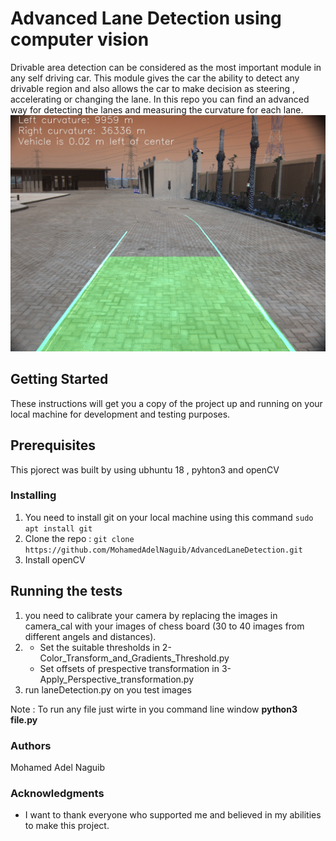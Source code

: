 # Advanced Lane Detection using computer vision
Drivable area detection can be considered as the most important module in any self driving car. This module gives the car the ability to detect any drivable region and also allows the car to make decision as steering , accelerating or changing the lane. In this repo you can find an advanced way for detecting the lanes and measuring the curvature for each lane.
![Final result of lane detection ](final_result.jpg)
## Getting Started
These instructions will get you a copy of the project up and running on your local machine for development and testing purposes.
## Prerequisites
This pjorect was built by using ubhuntu 18 , pyhton3 and openCV
### Installing 
1. You need to install git on your local machine using this command 
`sudo apt install git`
2. Clone the repo :
`git clone https://github.com/MohamedAdelNaguib/AdvancedLaneDetection.git`
3. Install openCV
## Running the tests
1. you need to calibrate your camera by replacing the images in camera_cal with your images of chess board (30 to 40 images from different angels and distances).
2. * Set the suitable thresholds in 2-Color_Transform_and_Gradients_Threshold.py
   * Set offsets of prespective transformation in 3-Apply_Perspective_transformation.py
3. run laneDetection.py on you test images

 Note : To run any file just wirte in you command line window **python3 file.py**
### Authors 
Mohamed Adel Naguib
### Acknowledgments
* I want to thank everyone who supported me and believed in my abilities to make this project.
